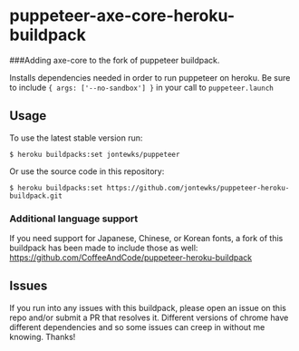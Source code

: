 # puppeteer-axe-core-heroku-buildpack

###Adding axe-core to the fork of puppeteer buildpack.

Installs dependencies needed in order to run puppeteer on heroku. Be sure to include `{ args: ['--no-sandbox'] }` in your call to `puppeteer.launch`

## Usage

To use the latest stable version run:

```sh-session
$ heroku buildpacks:set jontewks/puppeteer
```

Or use the source code in this repository:

```sh-session
$ heroku buildpacks:set https://github.com/jontewks/puppeteer-heroku-buildpack.git
```

### Additional language support
If you need support for Japanese, Chinese, or Korean fonts, a fork of this buildpack has been made to include those as well: https://github.com/CoffeeAndCode/puppeteer-heroku-buildpack

## Issues

If you run into any issues with this buildpack, please open an issue on this repo and/or submit a PR that resolves it. Different versions of chrome have different dependencies and so some issues can creep in without me knowing. Thanks!
